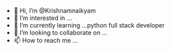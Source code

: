 - 👋 Hi, I’m @Krishnamnaikyam
- 👀 I’m interested in ...
- 🌱 I’m currently learning ...python full stack developer
- 💞️ I’m looking to collaborate on ...
- 📫 How to reach me ...

<!---
Krishnamnaikyam/Krishnamnaikyam is a ✨ special ✨ repository because its `README.md` (this file) appears on your GitHub profile.
You can click the Preview link to take a look at your changes.
--->
